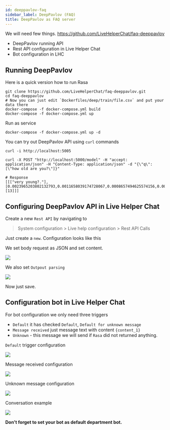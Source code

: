 ```yaml
---
id: deeppavlov-faq
sidebar_label: DeepPavlov (FAQ)
title: DeepPavlov as FAQ server
---
```


We will need few things. https://github.com/LiveHelperChat/faq-deeppavlov

* DeepPavlov running API
* Rest API configuration in Live Helper Chat
* Bot configuration in LHC

## Running DeepPavlov

Here is a quick version how to run Rasa

```shell script
git clone https://github.com/LiveHelperChat/faq-deeppavlov.git
cd faq-deeppavlov
# Now you can just edit `Dockerfiles/deep/train/file.csv` and put your data there
docker-compose -f docker-compose.yml build
docker-compose -f docker-compose.yml up
```

Run as service

```shell script
docker-compose -f docker-compose.yml up -d
```

You can try out DeepPavlov API using `curl` commands

```shell script
curl -i http://localhost:5005

curl -X POST "http://localhost:5000/model" -H "accept: application/json" -H "Content-Type: application/json" -d "{\"q\":[\"how old are you?\"]}"

# Response
[[["very young?."],[0.0023965203802132793,0.0011658039174728067,0.0008657494625574156,0.0005414606203846541,0.0007059206448602602,0.0008255833104981557,0.0005902784679946099,0.0027601158497330015,0.0007642232438947259,0.0004863716305588563,0.0003268471415419398,0.0014544600835888503,0.0004896593450576205,0.9866270059016439],[13]]]
```

## Configuring DeepPavlov API in Live Helper Chat

Create a new `Rest API` by navigating to

> System configuration > Live help configuration > Rest API Calls

Just create a `new`. Configuration looks like this

We set body request as JSON and set content.

![](/img/bot/deep-pavlov-faq.png)

We also set `Outpout parsing`

![](/img/bot/deep-pavlov-answer.png)

Now just save.

## Configuration bot in Live Helper Chat

For bot configuration we only need three triggers

* `Default` it has checked `Default`, `Default for unknown message`
* `Message received` just message text with content `{content_1}`
* `Unknown` - this message we will send if `Rasa` did not returned anything.

`Default` trigger configuration

![](/img/bot/deep-pavlov-faq-default.png)

Message received configuration

![](/img/bot/rasa-message-received.png)

Unknown message configuration

![](/img/bot/rasa-unknown.png)

Conversation example

![](/img/bot/deep-pavlov-conv-faq.png)

**Don't forget to set your bot as default department bot.**